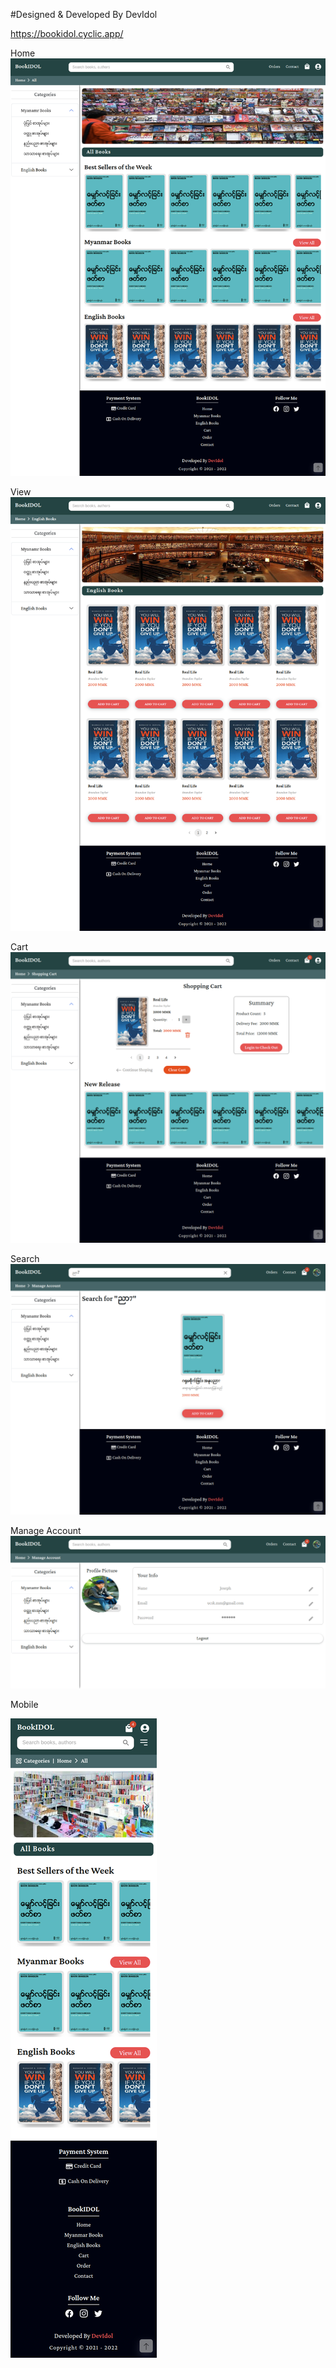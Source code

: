 #Designed & Developed By DevIdol

https://bookidol.cyclic.app/

Home
![CHEESE!](./img/home.png)

View
![CHEESE!](./img/view.png)

Cart
![CHEESE!](./img/cart.png)

Search
![CHEESE!](./img/search.png)

Manage Account
![CHEESE!](./img/acc.png)

Mobile

![CHEESE!](./img/mobile.png)